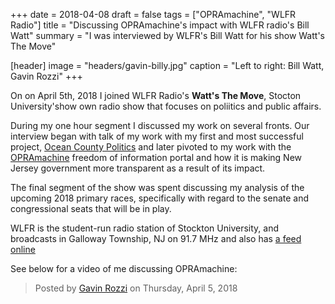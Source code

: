 +++
date = 2018-04-08
draft = false
tags = ["OPRAmachine", "WLFR Radio"]
title = "Discussing OPRAmachine's impact with WLFR radio's Bill Watt"
summary = "I was interviewed by WLFR's Bill Watt for his show Watt's The Move"

[header]
image = "headers/gavin-billy.jpg"
caption = "Left to right: Bill Watt, Gavin Rozzi"
+++

On on April 5th, 2018 I joined WLFR Radio's **Watt's The Move**, Stocton University'show
own radio show that focuses on poliitics and public affairs.

During my one hour segment I discussed my work on several fronts. Our interview began with
talk of my work with my first and most successful project, [Ocean County Politics](https://www.gavinrozzi.com/project/politicsoc/)
and later pivoted to my work with the [OPRAmachine](https://www.gavinrozzi.com/project/opramachine/) freedom of information portal and
how it is making New Jersey government more transparent as a result of its impact.

The final segment of the show was spent discussing my analysis of the upcoming 2018 primary races, specifically with regard to the senate
and congressional seats that will be in play.

WLFR is the student-run radio station of Stockton University, and broadcasts
in Galloway Township, NJ on 91.7 MHz and also has [a feed online](http://wlfr.fm/)

See below for a video of me discussing OPRAmachine:

<div id="fb-root"></div>
<script>(function(d, s, id) {
  var js, fjs = d.getElementsByTagName(s)[0];
  if (d.getElementById(id)) return;
  js = d.createElement(s); js.id = id;
  js.src = 'https://connect.facebook.net/en_US/sdk.js#xfbml=1&version=v2.12&appId=367090096784329&autoLogAppEvents=1';
  fjs.parentNode.insertBefore(js, fjs);
}(document, 'script', 'facebook-jssdk'));</script>

<div class="fb-video" data-href="https://www.facebook.com/gavinrozzi/videos/10208691053793200/" data-width="500" data-show-text="false"><blockquote cite="https://www.facebook.com/gavinrozzi/videos/10208691053793200/" class="fb-xfbml-parse-ignore"><a href="https://www.facebook.com/gavinrozzi/videos/10208691053793200/"></a><p></p>Posted by <a href="#" role="button">Gavin Rozzi</a> on Thursday, April 5, 2018</blockquote></div>